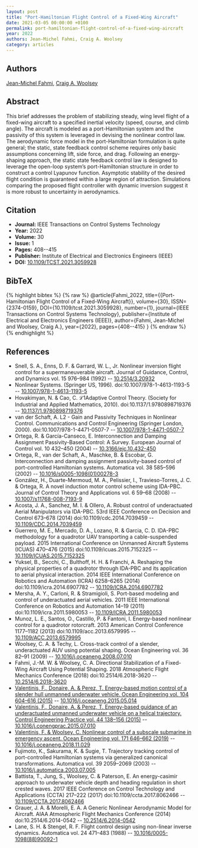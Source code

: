 ```yaml
---
layout: post
title: "Port-Hamiltonian Flight Control of a Fixed-Wing Aircraft"
date: 2021-03-05 00:00:00 +0100
permalink: port-hamiltonian-flight-control-of-a-fixed-wing-aircraft
year: 2022
authors: Jean-Michel Fahmi, Craig A. Woolsey
category: articles
---
```

 
## Authors
[Jean-Michel Fahmi](authors/jean-michel-w-fahmi), [Craig A. Woolsey](authors/craig-a-woolsey)
 
## Abstract
This brief addresses the problem of stabilizing steady, wing level flight of a fixed-wing aircraft to a specified inertial velocity (speed, course, and climb angle). The aircraft is modeled as a port-Hamiltonian system and the passivity of this system is leveraged in devising the nonlinear control law. The aerodynamic force model in the port-Hamiltonian formulation is quite general; the static, state feedback control scheme requires only basic assumptions concerning lift, side force, and drag. Following an energy-shaping approach, the static state feedback control law is designed to leverage the open-loop system’s port-Hamiltonian structure in order to construct a control Lyapunov function. Asymptotic stability of the desired flight condition is guaranteed within a large region of attraction. Simulations comparing the proposed flight controller with dynamic inversion suggest it is more robust to uncertainty in aerodynamics.
 
## Citation
- **Journal:** IEEE Transactions on Control Systems Technology
- **Year:** 2022
- **Volume:** 30
- **Issue:** 1
- **Pages:** 408--415
- **Publisher:** Institute of Electrical and Electronics Engineers (IEEE)
- **DOI:** [10.1109/TCST.2021.3059928](https://doi.org/10.1109/TCST.2021.3059928)
 
## BibTeX
{% highlight bibtex %}
{% raw %}
@article{Fahmi_2022,
  title={{Port-Hamiltonian Flight Control of a Fixed-Wing Aircraft}},
  volume={30},
  ISSN={2374-0159},
  DOI={10.1109/tcst.2021.3059928},
  number={1},
  journal={IEEE Transactions on Control Systems Technology},
  publisher={Institute of Electrical and Electronics Engineers (IEEE)},
  author={Fahmi, Jean-Michel and Woolsey, Craig A.},
  year={2022},
  pages={408--415}
}
{% endraw %}
{% endhighlight %}
 
## References
- Snell, S. A., Enns, D. F. & Garrard, W. L., Jr. Nonlinear inversion flight control for a supermaneuverable aircraft. Journal of Guidance, Control, and Dynamics vol. 15 976–984 (1992) -- [10.2514/3.20932](https://doi.org/10.2514/3.20932)
- Nonlinear Systems. (Springer US, 1996). doi:10.1007/978-1-4613-1193-5 -- [10.1007/978-1-4613-1193-5](https://doi.org/10.1007/978-1-4613-1193-5)
- Hovakimyan, N. & Cao, C. ℒ1Adaptive Control Theory. (Society for Industrial and Applied Mathematics, 2010). doi:10.1137/1.9780898719376 -- [10.1137/1.9780898719376](https://doi.org/10.1137/1.9780898719376)
- van der Schaft, A. L2 - Gain and Passivity Techniques in Nonlinear Control. Communications and Control Engineering (Springer London, 2000). doi:10.1007/978-1-4471-0507-7 -- [10.1007/978-1-4471-0507-7](https://doi.org/10.1007/978-1-4471-0507-7)
- Ortega, R. & García-Canseco, E. Interconnection and Damping Assignment Passivity-Based Control: A Survey. European Journal of Control vol. 10 432–450 (2004) -- [10.3166/ejc.10.432-450](https://doi.org/10.3166/ejc.10.432-450)
- Ortega, R., van der Schaft, A., Maschke, B. & Escobar, G. Interconnection and damping assignment passivity-based control of port-controlled Hamiltonian systems. Automatica vol. 38 585–596 (2002) -- [10.1016/s0005-1098(01)00278-3](https://doi.org/10.1016/s0005-1098(01)00278-3)
- González, H., Duarte-Mermoud, M. A., Pelissier, I., Travieso-Torres, J. C. & Ortega, R. A novel induction motor control scheme using IDA-PBC. Journal of Control Theory and Applications vol. 6 59–68 (2008) -- [10.1007/s11768-008-7193-9](https://doi.org/10.1007/s11768-008-7193-9)
- Acosta, J. A., Sanchez, M. I. & Ollero, A. Robust control of underactuated Aerial Manipulators via IDA-PBC. 53rd IEEE Conference on Decision and Control 673–678 (2014) doi:10.1109/cdc.2014.7039459 -- [10.1109/CDC.2014.7039459](https://doi.org/10.1109/CDC.2014.7039459)
- Guerrero, M. E., Mercado, D. A., Lozano, R. & Garcia, C. D. IDA-PBC methodology for a quadrotor UAV transporting a cable-suspended payload. 2015 International Conference on Unmanned Aircraft Systems (ICUAS) 470–476 (2015) doi:10.1109/icuas.2015.7152325 -- [10.1109/ICUAS.2015.7152325](https://doi.org/10.1109/ICUAS.2015.7152325)
- Yuksel, B., Secchi, C., Bulthoff, H. H. & Franchi, A. Reshaping the physical properties of a quadrotor through IDA-PBC and its application to aerial physical interaction. 2014 IEEE International Conference on Robotics and Automation (ICRA) 6258–6265 (2014) doi:10.1109/icra.2014.6907782 -- [10.1109/ICRA.2014.6907782](https://doi.org/10.1109/ICRA.2014.6907782)
- Mersha, A. Y., Carloni, R. & Stramigioli, S. Port-based modeling and control of underactuated aerial vehicles. 2011 IEEE International Conference on Robotics and Automation 14–19 (2011) doi:10.1109/icra.2011.5980053 -- [10.1109/ICRA.2011.5980053](https://doi.org/10.1109/ICRA.2011.5980053)
- Munoz, L. E., Santos, O., Castillo, P. & Fantoni, I. Energy-based nonlinear control for a quadrotor rotorcraft. 2013 American Control Conference 1177–1182 (2013) doi:10.1109/acc.2013.6579995 -- [10.1109/ACC.2013.6579995](https://doi.org/10.1109/ACC.2013.6579995)
- Woolsey, C. A. & Techy, L. Cross-track control of a slender, underactuated AUV using potential shaping. Ocean Engineering vol. 36 82–91 (2009) -- [10.1016/j.oceaneng.2008.07.010](https://doi.org/10.1016/j.oceaneng.2008.07.010)
- Fahmi, J.-M. W. & Woolsey, C. A. Directional Stabilization of a Fixed-Wing Aircraft Using Potential Shaping. 2018 Atmospheric Flight Mechanics Conference (2018) doi:10.2514/6.2018-3620 -- [10.2514/6.2018-3620](https://doi.org/10.2514/6.2018-3620)
- [Valentinis, F., Donaire, A. & Perez, T. Energy-based motion control of a slender hull unmanned underwater vehicle. Ocean Engineering vol. 104 604–616 (2015)](energy-based-motion-control-of-a-slender-hull-unmanned-underwater-vehicle) -- [10.1016/j.oceaneng.2015.05.014](https://doi.org/10.1016/j.oceaneng.2015.05.014)
- [Valentinis, F., Donaire, A. & Perez, T. Energy-based guidance of an underactuated unmanned underwater vehicle on a helical trajectory. Control Engineering Practice vol. 44 138–156 (2015)](energy-based-guidance-of-an-underactuated-unmanned-underwater-vehicle-on-a-helical-trajectory) -- [10.1016/j.conengprac.2015.07.010](https://doi.org/10.1016/j.conengprac.2015.07.010)
- [Valentinis, F. & Woolsey, C. Nonlinear control of a subscale submarine in emergency ascent. Ocean Engineering vol. 171 646–662 (2019)](nonlinear-control-of-a-subscale-submarine-in-emergency-ascent) -- [10.1016/j.oceaneng.2018.11.029](https://doi.org/10.1016/j.oceaneng.2018.11.029)
- Fujimoto, K., Sakurama, K. & Sugie, T. Trajectory tracking control of port-controlled Hamiltonian systems via generalized canonical transformations. Automatica vol. 39 2059–2069 (2003) -- [10.1016/j.automatica.2003.07.005](https://doi.org/10.1016/j.automatica.2003.07.005)
- Battista, T., Jung, S., Woolsey, C. & Paterson, E. An energy-casimir approach to underwater vehicle depth and heading regulation in short crested waves. 2017 IEEE Conference on Control Technology and Applications (CCTA) 217–222 (2017) doi:10.1109/ccta.2017.8062466 -- [10.1109/CCTA.2017.8062466](https://doi.org/10.1109/CCTA.2017.8062466)
- Grauer, J. A. & Morelli, E. A. A Generic Nonlinear Aerodynamic Model for Aircraft. AIAA Atmospheric Flight Mechanics Conference (2014) doi:10.2514/6.2014-0542 -- [10.2514/6.2014-0542](https://doi.org/10.2514/6.2014-0542)
- Lane, S. H. & Stengel, R. F. Flight control design using non-linear inverse dynamics. Automatica vol. 24 471–483 (1988) -- [10.1016/0005-1098(88)90092-1](https://doi.org/10.1016/0005-1098(88)90092-1)

